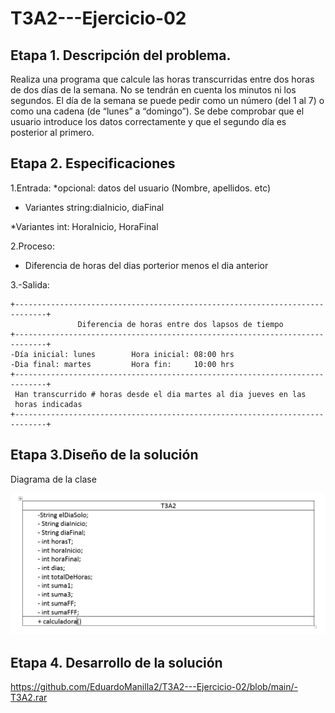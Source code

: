 # T3A2---Ejercicio-02

## Etapa 1. Descripción del problema. 
Realiza una programa que calcule las horas transcurridas entre dos horas de dos días de la semana. No se tendrán en cuenta los minutos ni los segundos. El día de la semana se puede pedir como un número (del 1 al 7) o como una cadena (de “lunes” a “domingo”). Se debe comprobar que el usuario introduce los datos correctamente y que el segundo día es posterior al primero.

## Etapa 2. Especificaciones

1.Entrada:
  *opcional: datos del usuario (Nombre, apellidos. etc)
  
* Variantes string:diaInicio, diaFinal

*Variantes int: HoraInicio, HoraFinal
 
2.Proceso:
- Diferencia de horas del dias porterior menos el dia anterior
  
3.-Salida:
  
 ~~~
 +-----------------------------------------------------------------------------+
                Diferencia de horas entre dos lapsos de tiempo
 +-----------------------------------------------------------------------------+
 -Día inicial: lunes        Hora inicial: 08:00 hrs
 -Dia final: martes         Hora fin:     10:00 hrs     
 +-----------------------------------------------------------------------------+
  Han transcurrido # horas desde el dia martes al dia jueves en las 
  horas indicadas
 +-----------------------------------------------------------------------------+
 ~~~
 
 ## Etapa 3.Diseño de la solución
Diagrama de la clase

![](https://github.com/EduardoManilla2/T3A2---Ejercicio-02/blob/main/La%20clase%20del%20ejercicio%202%20del%20tema%203.PNG)

## Etapa 4. Desarrollo de la solución
https://github.com/EduardoManilla2/T3A2---Ejercicio-02/blob/main/-T3A2.rar

